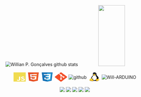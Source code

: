 <div align="center">
  <img width="49%" height="195px" src="https://github-readme-stats.vercel.app/api?username=williandpg&show_icons=true&count_private=true&hide_border=true&title_color=00bfbf&icon_color=00bfbf&text_color=c9d1d9&bg_color=0d1117" alt="Willian P. Gonçalves github stats" /> 
  <img width="41%" height="195px" src="https://github-readme-stats.vercel.app/api/top-langs/?username=williandpg&layout=compact&hide_border=true&title_color=00bfbf&text_color=00bfbf&bg_color=0d1117" />
</div>

<div align="center" valign="top"><br>
  <img align="center" alt="Js" height="30" width="40" src="https://raw.githubusercontent.com/devicons/devicon/master/icons/javascript/javascript-plain.svg">
  <img align="center" alt="HTML" height="30" width="40" src="https://raw.githubusercontent.com/devicons/devicon/master/icons/html5/html5-original.svg">
  <img align="center" alt="CSS" height="30" width="40" src="https://raw.githubusercontent.com/devicons/devicon/master/icons/css3/css3-original.svg">
  <img align="center" alt="git" height="30" width="40" src="https://raw.githubusercontent.com/devicons/devicon/master/icons/git/git-original.svg">
  <img align="center" alt="github" height="35" width="35" src="https://cdn.jsdelivr.net/gh/devicons/devicon/icons/github/github-original.svg">
  <img align="center" alt="linux" height="30" width="40" src="https://raw.githubusercontent.com/devicons/devicon/master/icons/linux/linux-original.svg">
  <img align="center" alt="Will-ARDUINO" height="30" width="40" src="https://cdn.jsdelivr.net/gh/devicons/devicon/icons/arduino/arduino-original.svg" />
</div><br>

   <div align="center"> 
    <a href="https://www.linkedin.com/in/willian-goncalvess" target="_blank"><img src="https://img.shields.io/badge/-LinkedIn-%230077B5?style=for-the-badge&logo=linkedin&logoColor=white" target="_blank"></a>   
    <a href="https://discord.com/.WillianGonçalves#6972" target="_blank"><img src="https://img.shields.io/badge/Discord-7289DA?style=for-the-badge&logo=discord&logoColor=white" target="_blank"></a> 	
    <a href="mailto:willian.p.g@outlook.com" target="_blank"><img src="https://img.shields.io/badge/Microsoft_Outlook-0078D4?style=for-the-badge&logo=microsoft-outlook&logoColor=white" target="_blank"></a>
    <a href = "mailto:williandpg@gmail.com"><img src="https://img.shields.io/badge/-Gmail-%23333?style=for-the-badge&logo=gmail&logoColor=white" target="_blank"></a>
  <a href="https://williandpg.github.io" target="_blank"><img src="https://img.shields.io/badge/GitHub-100000?style=for-the-badge&logo=github&logoColor=white" target="_blank"></a> 	
</div>
